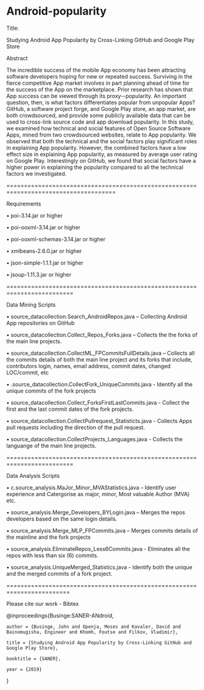 # Android-popularity
Title:

Studying Android App Popularity by Cross-Linking GitHub and Google Play Store

Abstract

The incredible success of the mobile App economy has been attracting software developers hoping for new or repeated success. Surviving in the fierce competitive App market involves in part planning ahead of time for the success of the App on the marketplace. Prior research has shown that App success can be viewed through its proxy--popularity. An important question, then, is what factors differentiates popular from unpopular Apps? GitHub, a software project forge, and Google Play store, an app market, are both crowdsourced, and provide some publicly available data that can be used to cross-link source code and app download popularity.
In this study, we examined how technical and social features of Open Source Software Apps, mined from two crowdsourced websites, relate to App popularity. We observed that both the technical and the social factors play significant roles in explaining App popularity.  However, the combined factors have a low effect size in explaining App popularity, as measured by average user rating on Google Play. Interestingly on GitHub, we found that social factors have a higher power in explaining the popularity compared to all the technical factors we investigated.

=====================================================================================

Requirements

• poi-3.14.jar or higher

• poi-ooxml-3.14.jar or higher

• poi-ooxml-schemas-3.14.jar or higher

• xmlbeans-2.6.0.jar or higher

• json-simple-1.1.1.jar or higher

• jsoup-1.11.3.jar or higher

=========================================================================

Data Mining Scripts

•	source_datacollection.Search_AndroidRepos.java – Collecting Android App repositories on GitHub

•	source_datacollection.Collect_Repos_Forks.java – Collects the the forks of the main line projects.

•	source_datacollection.CollectML_FPCommitsFullDetails.java – Collects all the commits details of both the main line project and its forks that include, contributors login, names, email address, commit dates, changed LOC/commit, etc

•	.source_datacollection.CollectFork_UniqueCommits.java - Identify all the unique commits of the fork projects 

•	source_datacollection.Collect_ForksFirstLastCommits.java - Collect the first and the last commit dates of the fork projects.

•	source_datacollection.CollectPullrequest_Statisticts.java - Collects Apps pull requests including the direction of the pull request.

•	source_datacollection.CollectProjects_Languages.java - Collects the languange of the main line projects.

=========================================================================

Data Analysis Scripts

•	c.source_analysis.MaJor_Minor_MVAStatistics.java – Identify user experience and Catergorise as major, minor, Most valuable Author (MVA) etc.

•	source_analysis.Merge_Developers_BYLogin.java – Merges the repos developers based on the same login details.

•	source_analysis.Merge_MLP_FPCommits.java – Merges commits details of the mainline and the fork projects 

•	source_analysis.EliminateRepos_Less6Commits.java - Eliminates all the repos with less than six (6) commits.

•	source_analysis.UniqueMerged_Statistics.java - Identify both the unique and the merged commits of a fork project.

========================================================================


Please cite our work  - Bibtex

@inproceedings{Businge:SANER-ANdroid,
 
	author = {Businge, John and Openja, Moses and Kavaler, David and Bainomugisha, Engineer and Khomh, Foutse and Filkov, Vladimir},

	title = {Studying Android App Popularity by Cross-Linking GitHub and Google Play Store},

	booktitle = {SANER},

	year = {2019}
}


